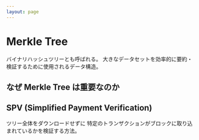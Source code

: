 ```yaml
---
layout: page
---
```


# Merkle Tree

バイナリハッシュツリーとも呼ばれる。
大きなデータセットを効率的に要約・検証するために使用されるデータ構造。

## なぜ Merkle Tree は重要なのか


## SPV (Simplified Payment Verification)

ツリー全体をダウンロードせずに
特定のトランザクションがブロックに取り込まれているかを検証する方法。
